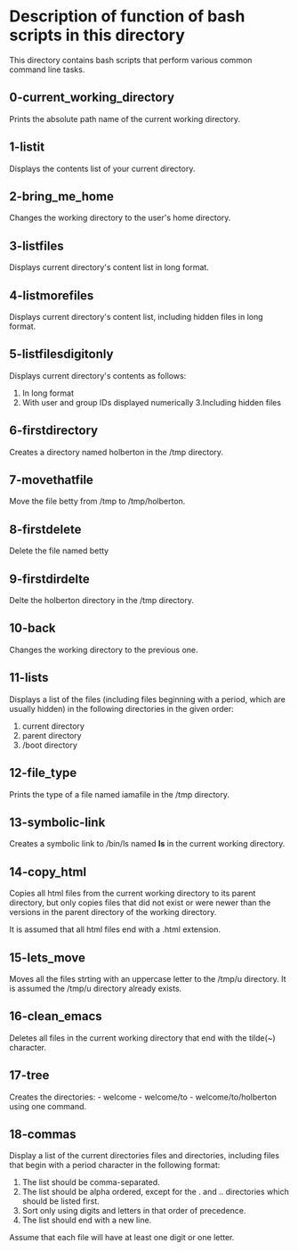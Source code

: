 # Description of function of bash scripts in this directory

This directory contains bash scripts that perform various common
command line tasks. 

## 0-current_working_directory

Prints the absolute path name of the current working directory.

## 1-listit

Displays the contents list of your current directory.

## 2-bring_me_home

Changes the working directory to the user's home directory.

## 3-listfiles

Displays current directory's content list in long format.

## 4-listmorefiles

Displays current directory's content list, including hidden files 
in long format.

## 5-listfilesdigitonly

Displays current directory's contents as follows:

1. In long format
2. With user and group IDs displayed numerically
3.Including hidden files

## 6-firstdirectory

Creates a directory named holberton in the /tmp directory.

## 7-movethatfile

Move the file betty from /tmp to /tmp/holberton.

## 8-firstdelete

Delete the file named betty

## 9-firstdirdelte

Delte the holberton directory in the /tmp directory.

## 10-back

Changes the working directory to the previous one.

## 11-lists

Displays a list of the files (including files beginning with a period, which are
usually hidden) in the following directories in the given order:

1. current directory
2. parent directory
3. /boot directory

## 12-file_type

Prints the type of a file named iamafile in the /tmp directory.

## 13-symbolic-link

Creates a symbolic link to /bin/ls named __ls__ in the 
current working directory.

## 14-copy_html

Copies all html files from the current working directory to its
parent directory, but only copies files that did not exist or were newer
than the versions in the parent directory of the working directory.

It is assumed that all html files end with a .html extension.

## 15-lets_move

Moves all the files strting with an uppercase letter to the 
/tmp/u directory. It is assumed the /tmp/u directory already exists.

## 16-clean_emacs

Deletes all files in the current working directory that end with the 
tilde(~) character.

## 17-tree

Creates the directories:
	- welcome
	- welcome/to
	- welcome/to/holberton
using one command.

## 18-commas

Display a list of the current directories files and directories, including
files that begin with a period character in the following format:

1. The list should be comma-separated.
2. The list should be alpha ordered, except for the . and ..
directories which should be listed first.
3. Sort only using digits and letters in that order of precedence.
4. The list should end with a new line.

Assume that each file will have at least one digit or one letter.


